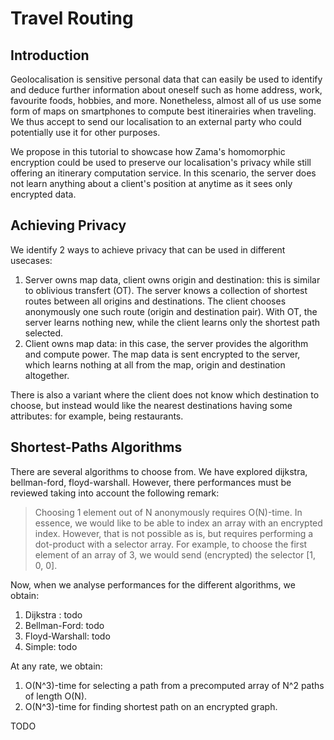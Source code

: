 # Travel Routing
## Introduction
Geolocalisation is sensitive personal data that can easily be used to identify and deduce further information about oneself such as home address, work, favourite foods, hobbies, and more.
Nonetheless, almost all of us use some form of maps on smartphones to compute best itinerairies when traveling.
We thus accept to send our localisation to an external party who could potentially use it for other purposes.

We propose in this tutorial to showcase how Zama's homomorphic encryption could be used to preserve our localisation's privacy while still offering an itinerary computation service. 
In this scenario, the server does not learn anything about a client's position at anytime as it sees only encrypted data.

## Achieving Privacy
We identify 2 ways to achieve privacy that can be used in different usecases:

  1. Server owns map data, client owns origin and destination: this is similar to oblivious transfert (OT). The server knows a collection of shortest routes between all origins and destinations. The client chooses anonymously one such route (origin and destination pair). With OT, the server learns nothing new, while the client learns only the shortest path selected.
  1. Client owns map data: in this case, the server provides the algorithm and compute power. The map data is sent encrypted to the server, which learns nothing at all from the map, origin and destination altogether.

There is also a variant where the client does not know which destination to choose, but instead would like the nearest destinations having some attributes: for example, being restaurants.

## Shortest-Paths Algorithms
There are several algorithms to choose from. We have explored dijkstra, bellman-ford, floyd-warshall. However, there performances must be reviewed taking into account the following remark:

> Choosing 1 element out of N anonymously requires O(N)-time. In essence, we would like to be able to index an array with an encrypted index. However, that is not possible as is, but requires performing a dot-product with a selector array. For example, to choose the first element of an array of 3, we would send (encrypted) the selector [1, 0, 0].

Now, when we analyse performances for the different algorithms, we obtain:

  1. Dijkstra : todo
  1. Bellman-Ford: todo
  1. Floyd-Warshall: todo
  1. Simple: todo

At any rate, we obtain:

  1. O(N^3)-time for selecting a path from a precomputed array of N^2 paths of length O(N).
  1. O(N^3)-time for finding shortest path on an encrypted graph.

TODO